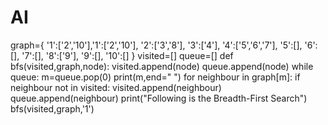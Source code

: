 # AI
graph={
    '1':['2','10'],'1':['2','10'],
    '2':['3','8'],
    '3':['4'],
    '4':['5','6','7'],
    '5':[],
    '6':[],
    '7':[],
    '8':['9'],
    '9':[],
    '10':[]
}
visited=[]
queue=[]
def bfs(visited,graph,node):
    visited.append(node)
    queue.append(node)
    while queue:
        m=queue.pop(0)
        print(m,end=" ")
        for neighbour in graph[m]:
         if neighbour not in visited:
            visited.append(neighbour)
            queue.append(neighbour)
print("Following is the Breadth-First Search")
bfs(visited,graph,'1')
